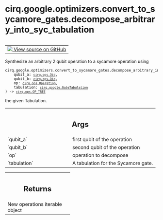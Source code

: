 <div itemscope itemtype="http://developers.google.com/ReferenceObject">
<meta itemprop="name" content="cirq.google.optimizers.convert_to_sycamore_gates.decompose_arbitrary_into_syc_tabulation" />
<meta itemprop="path" content="Stable" />
</div>

# cirq.google.optimizers.convert_to_sycamore_gates.decompose_arbitrary_into_syc_tabulation

<!-- Insert buttons and diff -->

<table class="tfo-notebook-buttons tfo-api" align="left">

<td>
  <a target="_blank" href="https://github.com/quantumlib/cirq/tree/master/cirq/google/optimizers/convert_to_sycamore_gates.py">
    <img src="https://www.tensorflow.org/images/GitHub-Mark-32px.png" />
    View source on GitHub
  </a>
</td>
</table>



Synthesize an arbitrary 2 qubit operation to a sycamore operation using

<pre class="devsite-click-to-copy prettyprint lang-py tfo-signature-link">
<code>cirq.google.optimizers.convert_to_sycamore_gates.decompose_arbitrary_into_syc_tabulation(
    qubit_a: <a href="../../../../cirq/ops/Qid.md"><code>cirq.ops.Qid</code></a>,
    qubit_b: <a href="../../../../cirq/ops/Qid.md"><code>cirq.ops.Qid</code></a>,
    op: <a href="../../../../cirq/ops/Operation.md"><code>cirq.ops.Operation</code></a>,
    tabulation: <a href="../../../../cirq/google/GateTabulation.md"><code>cirq.google.GateTabulation</code></a>
) -> <a href="../../../../cirq/ops/OP_TREE.md"><code>cirq.ops.OP_TREE</code></a>
</code></pre>



<!-- Placeholder for "Used in" -->
the given Tabulation.

<!-- Tabular view -->
 <table class="responsive fixed orange">
<colgroup><col width="214px"><col></colgroup>
<tr><th colspan="2"><h2 class="add-link">Args</h2></th></tr>

<tr>
<td>
`qubit_a`
</td>
<td>
first qubit of the operation
</td>
</tr><tr>
<td>
`qubit_b`
</td>
<td>
second qubit of the operation
</td>
</tr><tr>
<td>
`op`
</td>
<td>
operation to decompose
</td>
</tr><tr>
<td>
`tabulation`
</td>
<td>
A tabulation for the Sycamore gate.
</td>
</tr>
</table>



<!-- Tabular view -->
 <table class="responsive fixed orange">
<colgroup><col width="214px"><col></colgroup>
<tr><th colspan="2"><h2 class="add-link">Returns</h2></th></tr>
<tr class="alt">
<td colspan="2">
New operations iterable object
</td>
</tr>

</table>

